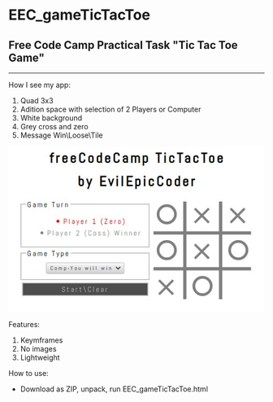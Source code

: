 # EEC_gameTicTacToe

## Free Code Camp Practical Task "Tic Tac Toe Game"

***
How I see my app:
1. Quad 3x3
2. Adition space with selection of 2 Players or Computer
3. White background
4. Grey cross and zero
5. Message Win\Loose\Tile

[![TicTacToe Game](https://github.com/EvilEpicCoder/EEC_gameTicTacToe/blob/master/ScreenshotEEC_gameTTT.jpg)](https://github.com/EvilEpicCoder/EEC_gameTicTacToe/blob/master/ScreenshotEEC_gameTTT.jpg)

Features:
1. Keymframes
2. No images
3. Lightweight

How to use:
  * Download as ZIP, unpack, run EEC_gameTicTacToe.html

